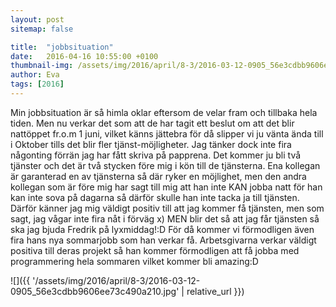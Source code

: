 ```yaml
---
layout: post
sitemap: false

title:  "jobbsituation"
date:   2016-04-16 10:55:00 +0100
thumbnail-img: /assets/img/2016/april/8-3/2016-03-12-0905_56e3cdbb9606ee73c490a210.jpg
author: Eva
tags: [2016]
---
```


Min jobbsituation är så himla oklar eftersom de velar fram och tillbaka hela tiden. Men nu verkar det som att de har tagit ett beslut om att det blir nattöppet fr.o.m 1 juni, vilket känns jättebra för då slipper vi ju vänta ända till i Oktober tills det blir fler tjänst-möjligheter. Jag tänker dock inte fira någonting förrän jag har fått skriva på papprena. Det kommer ju bli två tjänster och det är två stycken före mig i kön till de tjänsterna. Ena kollegan är garanterad en av tjänsterna så där ryker en möjlighet, men den andra kollegan som är före mig har sagt till mig att han inte KAN jobba natt för han kan inte sova på dagarna så därför skulle han inte tacka ja till tjänsten. Därför känner jag mig väldigt positiv till att jag kommer få tjänsten, men som sagt, jag vågar inte fira nåt i förväg x) MEN blir det så att jag får tjänsten så ska jag bjuda Fredrik på lyxmiddag!:D För då kommer vi förmodligen även fira hans nya sommarjobb som han verkar få. Arbetsgivarna verkar väldigt positiva till deras projekt så han kommer förmodligen att få jobba med programmering hela sommaren vilket kommer bli amazing:D

![]({{ '/assets/img/2016/april/8-3/2016-03-12-0905_56e3cdbb9606ee73c490a210.jpg'  | relative_url }})

